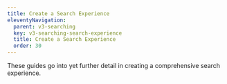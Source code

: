 ```yaml
---
title: Create a Search Experience
eleventyNavigation:
  parent: v3-searching
  key: v3-searching-search-experience
  title: Create a Search Experience
  order: 30
---
```


These guides go into yet further detail in creating a comprehensive search experience.
